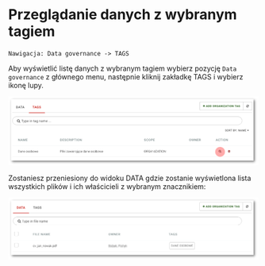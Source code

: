 # Przeglądanie danych z wybranym tagiem

```text
Nawigacja: Data governance -> TAGS
```

Aby wyświetlić listę danych z wybranym tagiem wybierz pozycję `Data governance` z głównego menu, następnie kliknij zakładkę TAGS i wybierz ikonę lupy.

![](../../.gitbook/assets/data_gov_tag_list_dot%20%281%29.png)

Zostaniesz przeniesiony do widoku DATA gdzie zostanie wyświetlona lista wszystkich plików i ich właścicieli z wybranym znacznikiem:

![](../../.gitbook/assets/data_gov_data_tag_list2.png)

